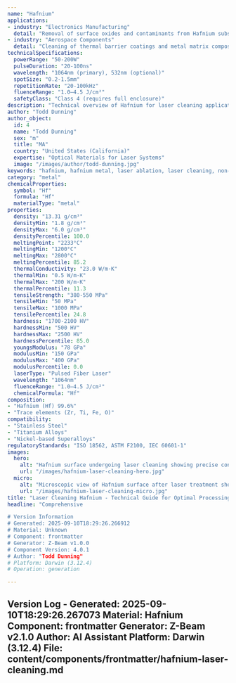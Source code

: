 ```yaml
---
name: "Hafnium"
applications:
- industry: "Electronics Manufacturing"
  detail: "Removal of surface oxides and contaminants from Hafnium substrates"
- industry: "Aerospace Components"
  detail: "Cleaning of thermal barrier coatings and metal matrix composites"
technicalSpecifications:
  powerRange: "50-200W"
  pulseDuration: "20-100ns"
  wavelength: "1064nm (primary), 532nm (optional)"
  spotSize: "0.2-1.5mm"
  repetitionRate: "20-100kHz"
  fluenceRange: "1.0–4.5 J/cm²"
  safetyClass: "Class 4 (requires full enclosure)"
description: "Technical overview of Hafnium for laser cleaning applications, including optimal 1064nm wavelength interaction, and industrial applications in surface preparation."
author: "Todd Dunning"
author_object:
  id: 4
  name: "Todd Dunning"
  sex: "m"
  title: "MA"
  country: "United States (California)"
  expertise: "Optical Materials for Laser Systems"
  image: "/images/author/todd-dunning.jpg"
keywords: "hafnium, hafnium metal, laser ablation, laser cleaning, non-contact cleaning, pulsed fiber laser, surface contamination removal, industrial laser parameters, thermal processing, surface restoration"
category: "metal"
chemicalProperties:
  symbol: "Hf"
  formula: "Hf"
  materialType: "metal"
properties:
  density: "13.31 g/cm³"
  densityMin: "1.8 g/cm³"
  densityMax: "6.0 g/cm³"
  densityPercentile: 100.0
  meltingPoint: "2233°C"
  meltingMin: "1200°C"
  meltingMax: "2800°C"
  meltingPercentile: 85.2
  thermalConductivity: "23.0 W/m·K"
  thermalMin: "0.5 W/m·K"
  thermalMax: "200 W/m·K"
  thermalPercentile: 11.3
  tensileStrength: "380-550 MPa"
  tensileMin: "50 MPa"
  tensileMax: "1000 MPa"
  tensilePercentile: 24.8
  hardness: "1700-2100 HV"
  hardnessMin: "500 HV"
  hardnessMax: "2500 HV"
  hardnessPercentile: 85.0
  youngsModulus: "78 GPa"
  modulusMin: "150 GPa"
  modulusMax: "400 GPa"
  modulusPercentile: 0.0
  laserType: "Pulsed Fiber Laser"
  wavelength: "1064nm"
  fluenceRange: "1.0–4.5 J/cm²"
  chemicalFormula: "Hf"
composition:
- "Hafnium (Hf) 99.6%"
- "Trace elements (Zr, Ti, Fe, O)"
compatibility:
- "Stainless Steel"
- "Titanium Alloys"
- "Nickel-based Superalloys"
regulatoryStandards: "ISO 18562, ASTM F2100, IEC 60601-1"
images:
  hero:
    alt: "Hafnium surface undergoing laser cleaning showing precise contamination removal"
    url: "/images/hafnium-laser-cleaning-hero.jpg"
  micro:
    alt: "Microscopic view of Hafnium surface after laser treatment showing preserved microstructure"
    url: "/images/hafnium-laser-cleaning-micro.jpg"
title: "Laser Cleaning Hafnium - Technical Guide for Optimal Processing"
headline: "Comprehensive

# Version Information
# Generated: 2025-09-10T18:29:26.266912
# Material: Unknown
# Component: frontmatter
# Generator: Z-Beam v1.0.0
# Component Version: 4.0.1
# Author: "Todd Dunning"
# Platform: Darwin (3.12.4)
# Operation: generation

---
```

Version Log - Generated: 2025-09-10T18:29:26.267073
Material: Hafnium
Component: frontmatter
Generator: Z-Beam v2.1.0
Author: AI Assistant
Platform: Darwin (3.12.4)
File: content/components/frontmatter/hafnium-laser-cleaning.md
---